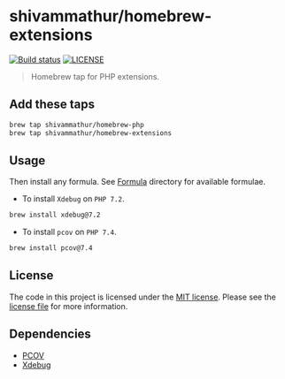 # shivammathur/homebrew-extensions

<a href="https://github.com/shivammathur/homebrew-extensions" title="Homebrew tap for PHP extensions"><img alt="Build status" src="https://github.com/shivammathur/homebrew-extensions/workflows/Build%20Formulae/badge.svg"></a>
<a href="https://github.com/shivammathur/homebrew-extensions/blob/main/LICENSE" title="license"><img alt="LICENSE" src="https://img.shields.io/badge/license-MIT-428f7e.svg"></a>

> Homebrew tap for PHP extensions.

## Add these taps

```bash
brew tap shivammathur/homebrew-php
brew tap shivammathur/homebrew-extensions
```

## Usage

Then install any formula. See [Formula](Formula) directory for available formulae.

- To install `Xdebug` on `PHP 7.2`.

```bash
brew install xdebug@7.2
```

- To install `pcov` on `PHP 7.4`.

```bash
brew install pcov@7.4
```

## License
The code in this project is licensed under the [MIT license](http://choosealicense.com/licenses/mit/).
Please see the [license file](LICENSE) for more information.


## Dependencies

- [PCOV](https://github.com/krakjoe/pcov "PCOV Upstream")
- [Xdebug](https://github.com/xdebug/xdebug "Xdebug Upstream")

